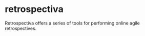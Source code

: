 retrospectiva
=============

Retrospectiva offers a series of tools for performing online  agile retrospectives.
